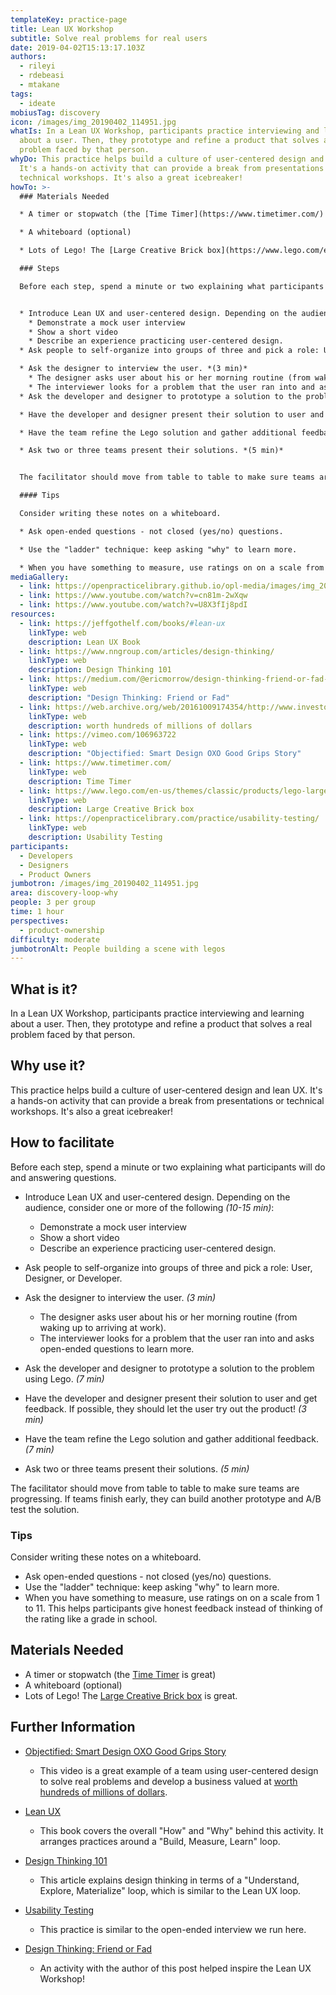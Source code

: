 ```yaml
---
templateKey: practice-page
title: Lean UX Workshop
subtitle: Solve real problems for real users
date: 2019-04-02T15:13:17.103Z
authors:
  - rileyi
  - rdebeasi
  - mtakane
tags:
  - ideate
mobiusTag: discovery
icon: /images/img_20190402_114951.jpg
whatIs: In a Lean UX Workshop, participants practice interviewing and learning
  about a user. Then, they prototype and refine a product that solves a real
  problem faced by that person.
whyDo: This practice helps build a culture of user-centered design and lean UX.
  It's a hands-on activity that can provide a break from presentations or
  technical workshops. It's also a great icebreaker!
howTo: >-
  ### Materials Needed

  * A timer or stopwatch (the [Time Timer](https://www.timetimer.com/) is great)

  * A whiteboard (optional)

  * Lots of Lego! The [Large Creative Brick box](https://www.lego.com/en-us/themes/classic/products/lego-large-creative-brick-box-10698) is great.

  ### Steps

  Before each step, spend a minute or two explaining what participants will do and answering questions.


  * Introduce Lean UX and user-centered design. Depending on the audience, consider one or more of the following *(10-15 min)*:
    * Demonstrate a mock user interview
    * Show a short video
    * Describe an experience practicing user-centered design.
  * Ask people to self-organize into groups of three and pick a role: User, Designer, or Developer.

  * Ask the designer to interview the user. *(3 min)*
    * The designer asks user about his or her morning routine (from waking up to arriving at work).
    * The interviewer looks for a problem that the user ran into and asks open-ended questions to learn more.
  * Ask the developer and designer to prototype a solution to the problem using Lego. *(7 min)*

  * Have the developer and designer present their solution to user and get feedback. If possible, they should let the user try out the product! *(3 min)*

  * Have the team refine the Lego solution and gather additional feedback. *(7 min)*

  * Ask two or three teams present their solutions. *(5 min)*


  The facilitator should move from table to table to make sure teams are progressing. If teams finish early, they can build another prototype and A/B test the solution.

  #### Tips

  Consider writing these notes on a whiteboard.

  * Ask open-ended questions - not closed (yes/no) questions.

  * Use the "ladder" technique: keep asking "why" to learn more.

  * When you have something to measure, use ratings on on a scale from 1 to 11. This helps participants give honest feedback instead of thinking of the rating like a grade in school.
mediaGallery:
  - link: https://openpracticelibrary.github.io/opl-media/images/img_20190402_114951.jpg
  - link: https://www.youtube.com/watch?v=cn81m-2wXqw
  - link: https://www.youtube.com/watch?v=U8X3fIj8pdI
resources:
  - link: https://jeffgothelf.com/books/#lean-ux
    linkType: web
    description: Lean UX Book
  - link: https://www.nngroup.com/articles/design-thinking/
    linkType: web
    description: Design Thinking 101
  - link: https://medium.com/@ericmorrow/design-thinking-friend-or-fad-91a867dfe157
    linkType: web
    description: "Design Thinking: Friend or Fad"
  - link: https://web.archive.org/web/20161009174354/http://www.investopedia.com/stock-analysis/2010/helen-of-troys-winning-acquisitions-hele-npk-lcut-nc-jah0706.aspx
    linkType: web
    description: worth hundreds of millions of dollars
  - link: https://vimeo.com/106963722
    linkType: web
    description: "Objectified: Smart Design OXO Good Grips Story"
  - link: https://www.timetimer.com/
    linkType: web
    description: Time Timer
  - link: https://www.lego.com/en-us/themes/classic/products/lego-large-creative-brick-box-10698
    linkType: web
    description: Large Creative Brick box
  - link: https://openpracticelibrary.com/practice/usability-testing/
    linkType: web
    description: Usability Testing
participants:
  - Developers
  - Designers
  - Product Owners
jumbotron: /images/img_20190402_114951.jpg
area: discovery-loop-why
people: 3 per group
time: 1 hour
perspectives:
  - product-ownership
difficulty: moderate
jumbotronAlt: People building a scene with legos
---
```

## What is it?

In a Lean UX Workshop, participants practice interviewing and learning about a user. Then, they prototype and refine a product that solves a real problem faced by that person.

## Why use it?

This practice helps build a culture of user-centered design and lean UX. It's a hands-on activity that can provide a break from presentations or technical workshops. It's also a great icebreaker!

## How to facilitate

Before each step, spend a minute or two explaining what participants will do and answering questions.

* Introduce Lean UX and user-centered design. Depending on the audience, consider one or more of the following *(10-15 min)*:

  * Demonstrate a mock user interview
  * Show a short video
  * Describe an experience practicing user-centered design.
* Ask people to self-organize into groups of three and pick a role: User, Designer, or Developer.
* Ask the designer to interview the user. *(3 min)*

  * The designer asks user about his or her morning routine (from waking up to arriving at work).
  * The interviewer looks for a problem that the user ran into and asks open-ended questions to learn more.
* Ask the developer and designer to prototype a solution to the problem using Lego. *(7 min)*
* Have the developer and designer present their solution to user and get feedback. If possible, they should let the user try out the product! *(3 min)*
* Have the team refine the Lego solution and gather additional feedback. *(7 min)*
* Ask two or three teams present their solutions. *(5 min)*

The facilitator should move from table to table to make sure teams are progressing. If teams finish early, they can build another prototype and A/B test the solution.

### Tips

Consider writing these notes on a whiteboard.

* Ask open-ended questions - not closed (yes/no) questions.
* Use the "ladder" technique: keep asking "why" to learn more.
* When you have something to measure, use ratings on on a scale from 1 to 11. This helps participants give honest feedback instead of thinking of the rating like a grade in school.

## Materials Needed

* A timer or stopwatch (the [Time Timer](https://www.timetimer.com/) is great)
* A whiteboard (optional)
* Lots of Lego! The [Large Creative Brick box](https://www.lego.com/en-us/themes/classic/products/lego-large-creative-brick-box-10698) is great.

## Further Information

* [Objectified: Smart Design OXO Good Grips Story](https://vimeo.com/106963722)

  * This video is a great example of a team using user-centered design to solve real problems and develop a business valued at [worth hundreds of millions of dollars](https://web.archive.org/web/20161009174354/http://www.investopedia.com/stock-analysis/2010/helen-of-troys-winning-acquisitions-hele-npk-lcut-nc-jah0706.aspx).
* [Lean UX](https://www.jeffgothelf.com/lean-ux-book/)

  * This book covers the overall "How" and "Why" behind this activity. It arranges practices around a "Build, Measure, Learn" loop.
* [Design Thinking 101](https://www.nngroup.com/articles/design-thinking/)

  * This article explains design thinking in terms of a "Understand, Explore, Materialize" loop, which is similar to the Lean UX loop.
* [Usability Testing](https://openpracticelibrary.com/practice/usability-testing/)

  * This practice is similar to the open-ended interview we run here.
* [Design Thinking: Friend or Fad](https://medium.com/@ericmorrow/design-thinking-friend-or-fad-91a867dfe157)

  * An activity with the author of this post helped inspire the Lean UX Workshop!
